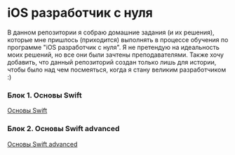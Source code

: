 # iOS разработчик с нуля

В данном репозитории я собраю домашние задания (и их решения), которые мне пришлось (приходится) выполнять в процессе обучения по программе "iOS разработчик с нуля". Я не претендую на идеальность моих решений, но все они были зачтены преподавателями. 
Также хочу добавить, что данный репозиторий создан только лишь для истории, чтобы было над чем посмеяться, когда я стану великим разработчиком :) 

### Блок 1. Основы Swift 

[Основы Swift](./Swift_Basics/)


### Блок 2. Основы Swift advanced

[Основы Swift advanced](./Swift_Advanced/)
